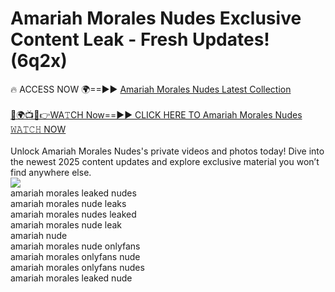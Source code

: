 # Amariah Morales Nudes Exclusive Content Leak - Fresh Updates! (6q2x)

🔥 ACCESS NOW 🌍==►► <a href="https://tinyurl.com/2mz8nhtm" rel="nofollow">Amariah Morales Nudes Latest Collection</a>
<br><br>
[🔴🌍📺📱👉WA𝚃CH Now==►► CLICK HERE TO Amariah Morales Nudes 𝚆𝙰𝚃𝙲𝙷 NOW](https://tinyurl.com/2mz8nhtm)
<br><br>
Unlock Amariah Morales Nudes's private videos and photos today! Dive into the newest 2025 content updates and explore exclusive material you won’t find anywhere else.
<br>
<a href="https://tinyurl.com/2mz8nhtm" rel="nofollow" data-target="animated-image.originalLink"><img src="https://camo.githubusercontent.com/8a4f000d20f83aca3bf7ec5f350d767afa0574a8a352519fd8cfa583a6f93a33/68747470733a2f2f692e696d6775722e636f6d2f644a486b345a712e676966" data-canonical-src="https://i.imgur.com/dJHk4Zq.gif" style="max-width: 100%; display: inline-block;" data-target="animated-image.originalImage"></a>
<br>
amariah morales leaked nudes<br>
amariah morales nude leaks<br>
amariah morales nudes leaked<br>
amariah morales nude leak<br>
amariah nude<br>
amariah morales nude onlyfans<br>
amariah morales onlyfans nude<br>
amariah morales onlyfans nudes<br>
amariah morales leaked nude